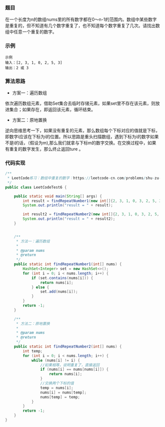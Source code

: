 ### 题目
在一个长度为n的数组nums里的所有数字都在0～n-1的范围内。数组中某些数字是重复的，但不知道有几个数字重复了，也不知道每个数字重复了几次。请找出数组中任意一个重复的数字。

### 示例
```
示例
输入：[2, 3, 1, 0, 2, 5, 3]
输出：2 或 3
```
### 算法思路
- 方案一：遍历数组

依次遍历数组元素，借助Set集合去临时存储元素，如果set里不存在该元素，则放进集合；如果存在，即返回该元素，循环结束。

- 方案二：原地置换

逆向思维思考一下，如果没有重复的元素，那么数组每个下标对应的值就是下标，即数字i应该在下标为i的位置。所以思路是重头扫描数组，遇到下标为i的数字如果不是i的话，（假设为m),那么我们就拿与下标m的数字交换。在交换过程中，如果有重复的数字发生，那么终止返回ture
。
### 代码实现
```java
/**
 * LeetCode练习：数组中重复的数字：https://leetcode-cn.com/problems/shu-zu-zhong-zhong-fu-de-shu-zi-lcof/
 */
public class LeetCodeTest6 {

    public static void main(String[] args) {
        int result = findRepeatNumber1(new int[]{2, 3, 1, 0, 3, 2, 5, 3});
        System.out.println("result = " + result);

        int result2 = findRepeatNumber2(new int[]{2, 3, 1, 0, 3, 2, 5, 3});
        System.out.println("result = " + result2);
    }


    /**
     * 方法一：遍历数组
     *
     * @param nums
     * @return
     */
    public static int findRepeatNumber1(int[] nums) {
        HashSet<Integer> set = new HashSet<>();
        for (int i = 0; i < nums.length; i++) {
            if (set.contains(nums[i])) {
                return nums[i];
            } else {
                set.add(nums[i]);
            }
        }
        return -1;
    }

    /**
     * 方法二：原地置换
     *
     * @param nums
     * @return
     */
    public static int findRepeatNumber2(int[] nums) {
        int temp;
        for (int i = 0; i < nums.length; i++) {
            while (nums[i] != i) {
                //如果相等，说明重复了，直接返回
                if (nums[i] == nums[nums[i]]) {
                    return nums[i];
                }
                //交换两个下标的值
                temp = nums[i];
                nums[i] = nums[temp];
                nums[temp] = temp;
            }
        }
        return -1;
    }
}
```

